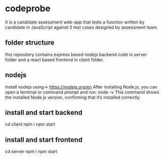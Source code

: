 # codeprobe

It is a candidate assessment web-app that tests a function written by candidate in JavaScript against 5 test cases designed by assessment team.

## folder structure
this repository contains express based nodejs backend code in server folder and a react based frontend in client folder.

## nodejs
Install nodejs using-> https://nodejs.org/en
After installing Node.js, you can open a terminal or command prompt and run: node -v
This command shows the installed Node.js version, confirming that it’s installed correctly.

## install and start backend
cd client
npm i
npm start

## install and start frontend
cd server
npm i
npm start

